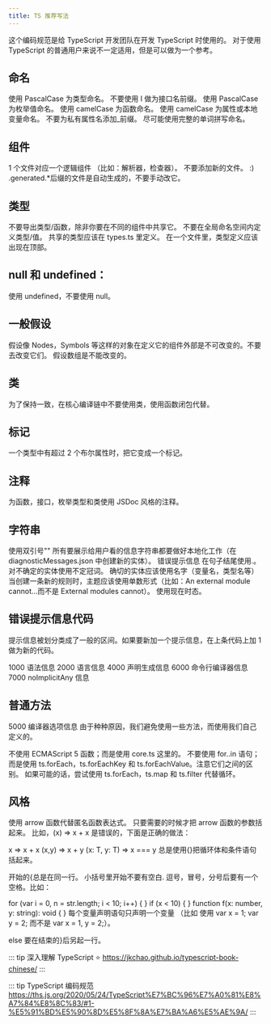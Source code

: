 ```yaml
---
title: TS 推荐写法
---
```


这个编码规范是给 TypeScript 开发团队在开发 TypeScript 时使用的。 对于使用 TypeScript 的普通用户来说不一定适用，但是可以做为一个参考。

## 命名

使用 PascalCase 为类型命名。
不要使用 I 做为接口名前缀。
使用 PascalCase 为枚举值命名。
使用 camelCase 为函数命名。
使用 camelCase 为属性或本地变量命名。
不要为私有属性名添加\_前缀。
尽可能使用完整的单词拼写命名。

## 组件

1 个文件对应一个逻辑组件 （比如：解析器，检查器）。
不要添加新的文件。 :)
.generated.\*后缀的文件是自动生成的，不要手动改它。

## 类型

不要导出类型/函数，除非你要在不同的组件中共享它。
不要在全局命名空间内定义类型/值。
共享的类型应该在 types.ts 里定义。
在一个文件里，类型定义应该出现在顶部。

## null 和 undefined：

使用 undefined，不要使用 null。

## 一般假设

假设像 Nodes，Symbols 等这样的对象在定义它的组件外部是不可改变的。不要去改变它们。
假设数组是不能改变的。

## 类

为了保持一致，在核心编译链中不要使用类，使用函数闭包代替。

## 标记

一个类型中有超过 2 个布尔属性时，把它变成一个标记。

## 注释

为函数，接口，枚举类型和类使用 JSDoc 风格的注释。

## 字符串

使用双引号""
所有要展示给用户看的信息字符串都要做好本地化工作（在 diagnosticMessages.json 中创建新的实体）。
错误提示信息
在句子结尾使用.。
对不确定的实体使用不定冠词。
确切的实体应该使用名字（变量名，类型名等）
当创建一条新的规则时，主题应该使用单数形式（比如：An external module cannot...而不是 External modules cannot）。
使用现在时态。

## 错误提示信息代码

提示信息被划分类成了一般的区间。如果要新加一个提示信息，在上条代码上加 1 做为新的代码。

1000 语法信息
2000 语言信息
4000 声明生成信息
6000 命令行编译器信息
7000 noImplicitAny 信息

## 普通方法

5000 编译器选项信息
由于种种原因，我们避免使用一些方法，而使用我们自己定义的。

不使用 ECMAScript 5 函数；而是使用 core.ts 这里的。
不要使用 for..in 语句；而是使用 ts.forEach，ts.forEachKey 和 ts.forEachValue。注意它们之间的区别。
如果可能的话，尝试使用 ts.forEach，ts.map 和 ts.filter 代替循环。

## 风格

使用 arrow 函数代替匿名函数表达式。
只要需要的时候才把 arrow 函数的参数括起来。
比如，(x) => x + x 是错误的，下面是正确的做法：

x => x + x
(x,y) => x + y
<T>(x: T, y: T) => x === y
总是使用{}把循环体和条件语句括起来。

开始的{总是在同一行。
小括号里开始不要有空白.
逗号，冒号，分号后要有一个空格。比如：

for (var i = 0, n = str.length; i < 10; i++) { }
if (x < 10) { }
function f(x: number, y: string): void { }
每个变量声明语句只声明一个变量
（比如 使用 var x = 1; var y = 2; 而不是 var x = 1, y = 2;）。

else 要在结束的}后另起一行。

::: tip
深入理解 TypeScript ⭐️
<https://jkchao.github.io/typescript-book-chinese/>
:::

::: tip
TypeScript 编码规范
<https://ths.js.org/2020/05/24/TypeScript%E7%BC%96%E7%A0%81%E8%A7%84%E8%8C%83/#1-%E5%91%BD%E5%90%8D%E5%8F%8A%E7%BA%A6%E5%AE%9A/>
:::
